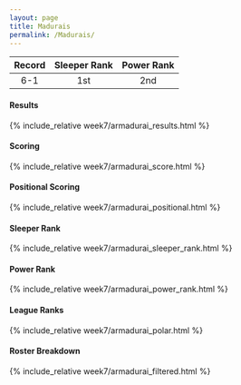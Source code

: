 ```yaml
---
layout: page
title: Madurais
permalink: /Madurais/
---
```


Record | Sleeper Rank | Power Rank               
:--: | :--: | :--:
6-1 | 1st | 2nd   

#### Results
{% include_relative week7/armadurai_results.html %}

#### Scoring
{% include_relative week7/armadurai_score.html %}

#### Positional Scoring
{% include_relative week7/armadurai_positional.html %}

#### Sleeper Rank
{% include_relative week7/armadurai_sleeper_rank.html %}

#### Power Rank
{% include_relative week7/armadurai_power_rank.html %}

#### League Ranks
{% include_relative week7/armadurai_polar.html %}

#### Roster Breakdown
{% include_relative week7/armadurai_filtered.html %}

